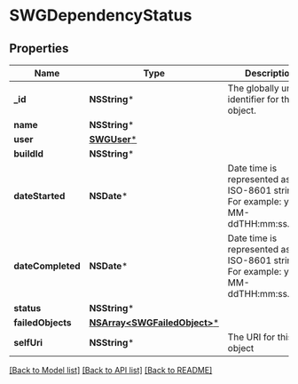 # SWGDependencyStatus

## Properties
Name | Type | Description | Notes
------------ | ------------- | ------------- | -------------
**_id** | **NSString*** | The globally unique identifier for the object. | [optional] 
**name** | **NSString*** |  | [optional] 
**user** | [**SWGUser***](SWGUser.md) |  | [optional] 
**buildId** | **NSString*** |  | [optional] 
**dateStarted** | **NSDate*** | Date time is represented as an ISO-8601 string. For example: yyyy-MM-ddTHH:mm:ss.SSSZ | [optional] 
**dateCompleted** | **NSDate*** | Date time is represented as an ISO-8601 string. For example: yyyy-MM-ddTHH:mm:ss.SSSZ | [optional] 
**status** | **NSString*** |  | [optional] 
**failedObjects** | [**NSArray&lt;SWGFailedObject&gt;***](SWGFailedObject.md) |  | [optional] 
**selfUri** | **NSString*** | The URI for this object | [optional] 

[[Back to Model list]](../README.md#documentation-for-models) [[Back to API list]](../README.md#documentation-for-api-endpoints) [[Back to README]](../README.md)


